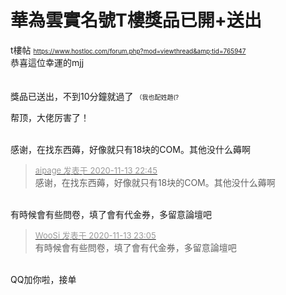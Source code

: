# 華為雲實名號T樓獎品已開+送出


t樓帖 <font size="1">https://www.hostloc.com/forum.php?mod=viewthread&amp;tid=765947</font><br />
恭喜這位幸運的mjj<br />
<br />
<img id="aimg_M20hb" onclick="zoom(this, this.src, 0, 0, 0)" class="zoom" src="https://p.pstatp.com/origin/137e40000dfcfe0a26815" onmouseover="img_onmouseoverfunc(this)" onload="thumbImg(this)" border="0" alt="" /><br />
<img id="aimg_WUFVF" onclick="zoom(this, this.src, 0, 0, 0)" class="zoom" src="https://p.pstatp.com/origin/137910001735f599f4d9e" onmouseover="img_onmouseoverfunc(this)" onload="thumbImg(this)" border="0" alt="" /><br />
<br />
獎品已送出，不到10分鐘就過了 <font size="1">（我也配姓趙(?</font>

帮顶，大佬厉害了！<br />
<br />
<img src="static/image/smiley/default/lol.gif" smilieid="12" border="0" alt="" /><img src="static/image/smiley/default/lol.gif" smilieid="12" border="0" alt="" /><img src="static/image/smiley/default/lol.gif" smilieid="12" border="0" alt="" />

感谢，在找东西薅，好像就只有18块的COM。其他没什么薅啊<img src="static/image/smiley/yct/014.gif" smilieid="45" border="0" alt="" />

<div class="quote"><blockquote><font size="2"><a href="https://www.hostloc.com/forum.php?mod=redirect&amp;goto=findpost&amp;pid=9450903&amp;ptid=766415" target="_blank"><font color="#999999">aipage 发表于 2020-11-13 22:45</font></a></font><br />
感谢，在找东西薅，好像就只有18块的COM。其他没什么薅啊</blockquote></div><br />
有時候會有些問卷，填了會有代金券，多留意論壇吧

<div class="quote"><blockquote><font size="2"><a href="https://www.hostloc.com/forum.php?mod=redirect&amp;goto=findpost&amp;pid=9451020&amp;ptid=766415" target="_blank"><font color="#999999">WooSi 发表于 2020-11-13 23:05</font></a></font><br />
有時候會有些問卷，填了會有代金券，多留意論壇吧</blockquote></div><br />
QQ加你啦，接单
